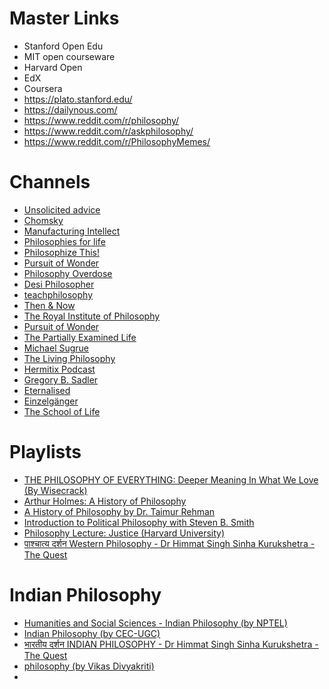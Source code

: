 # Master Links
- Stanford Open Edu
- MIT open courseware
- Harvard Open
- EdX
- Coursera
- https://plato.stanford.edu/
- https://dailynous.com/
- https://www.reddit.com/r/philosophy/
- https://www.reddit.com/r/askphilosophy/
- https://www.reddit.com/r/PhilosophyMemes/
# Channels
- [Unsolicited advice](https://www.youtube.com/@unsolicitedadvice9198/playlists)
- [Chomsky](https://www.youtube.com/@chomskysphilosophy)
- [Manufacturing Intellect](https://www.youtube.com/@ManufacturingIntellect)
- [Philosophies for life](https://www.youtube.com/@PhilosophiesforLife)
- [ Philosophize This!](https://www.youtube.com/@philosophizethispodcast)
- [Pursuit of Wonder](https://www.youtube.com/@PursuitofWonder)
- [Philosophy Overdose](https://www.youtube.com/@Philosophy_Overdose)
- [Desi Philosopher](https://www.youtube.com/@DesiPhilosopher748)
- [teachphilosophy](https://www.youtube.com/@teachphilosophy)
- [Then & Now](https://www.youtube.com/@ThenNow)
- [The Royal Institute of Philosophy](https://www.youtube.com/@TheRoyalInstituteofPhilosophy)
- [Pursuit of Wonder](https://www.youtube.com/@PursuitofWonder)
-  [The Partially Examined Life](https://www.youtube.com/@ThePartiallyExaminedLife)
- [Michael Sugrue](https://www.youtube.com/@dr.michaelsugrue)
- [The Living Philosophy](https://www.youtube.com/@TheLivingPhilosophy)
- [Hermitix Podcast](https://www.youtube.com/@hermitixpodcast)
- [Gregory B. Sadler](https://www.youtube.com/@GregoryBSadler)
- [Eternalised](https://www.youtube.com/@Eternalised)
- [Einzelgänger](https://www.youtube.com/@Einzelg%C3%A4nger)
- [The School of Life](https://www.youtube.com/@theschooloflifetv)
# Playlists
- [THE PHILOSOPHY OF EVERYTHING: Deeper Meaning In What We Love (By Wisecrack)](https://youtube.com/playlist?list=PLghL9V9QTN0jve4SE0fs33K1VEoXyL-Mn&si=YnQGi1XmrWFuvwcO)
- [Arthur Holmes: A History of Philosophy](https://www.youtube.com/playlist?list=PL9GwT4_YRZdBf9nIUHs0zjrnUVl-KBNSM)
- [A History of Philosophy by Dr. Taimur Rehman](https://www.youtube.com/playlist?list=PL2pujzRvzWOaWdMOYZX7cqrDilnifhpo0)
- [Introduction to Political Philosophy with Steven B. Smith](https://www.youtube.com/playlist?list=PL8D95DEA9B7DFE825)
- [Philosophy Lecture: Justice (Harvard University)](https://www.youtube.com/playlist?list=PL72C62342291D5DAE)
- [पाश्चात्य दर्शन Western Philosophy - Dr Himmat Singh Sinha Kurukshetra - The Quest](https://www.youtube.com/playlist?list=PLxYDMSdfTAgSE1Db2hBO_NNiXSS9uZL5B)
# Indian Philosophy
- [Humanities and Social Sciences - Indian Philosophy (by NPTEL)](https://www.youtube.com/playlist?list=PLbMVogVj5nJQ2peNt_XPOq0qtLR5NMv4R)
- [Indian Philosophy (by CEC-UGC)](https://www.youtube.com/playlist?list=PLNsppmbLKJ8KUxbiDeYrzSo-OnBjEIQbR)
- [भारतीय दर्शन INDIAN PHILOSOPHY - Dr Himmat Singh Sinha Kurukshetra - The Quest](https://www.youtube.com/playlist?list=PLxYDMSdfTAgR7-Z-tpZdzDNqF7fHg6vZT)
- [philosophy (by Vikas Divyakriti)](https://www.youtube.com/playlist?list=PLp80mCapmB0E9kkcZ3zWpBfHFkHueZNd9)
- 